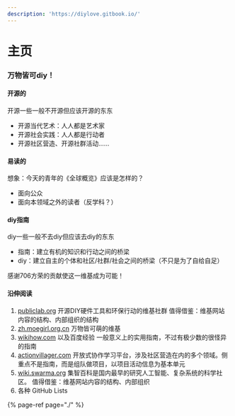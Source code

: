 ```yaml
---
description: 'https://diylove.gitbook.io/'
---
```


# 主页

### 万物皆可diy！

#### **开源的**

开源一些一般不开源但应该开源的东东

* 开源当代艺术：人人都是艺术家
* 开源社会实践：人人都是行动者
* 开源社区营造、开源社群活动……

#### **易读的**

想象：今天的青年的《全球概览》应该是怎样的？

* 面向公众
* 面向本领域之外的读者（反学科？）

#### **diy指南**

diy一些一般不去diy但应该去diy的东东

* 指南：建立有机的知识和行动之间的桥梁
* diy：建立自主的个体和社区/社群/社会之间的桥梁（不只是为了自给自足）

感谢706方荣的贡献使这一维基成为可能！

#### 沿伸阅读

1. [publiclab.org](http://publiclab.org/)  开源DIY硬件工具和环保行动的维基社群 值得借鉴：维基网站内容的结构、内部组织的结构
2. [zh.moegirl.org.cn](http://zh.moegirl.org.cn/)  万物皆可萌的维基
3. [wikihow.com](http://wikiHow.com) 以及百度经验 一般意义上的实用指南，不过有极少数的很怪异的指南
4. [actionvillager.com](http://actionvillager.com/)  开放式协作学习平台，涉及社区营造在内的多个领域。侧重点不是指南，而是组队做项目，以项目活动信息为基本单元
5. [wiki.swarma.org](https://wiki.swarma.org)  集智百科是国内最早的研究人工智能、复杂系统的科学社区。 值得借鉴：维基网站内容的结构、内部组织
6. 各种 GitHub Lists



{% page-ref page="./" %}

